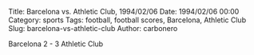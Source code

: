 Title: Barcelona vs. Athletic Club, 1994/02/06
Date: 1994/02/06 00:00
Category: sports
Tags: football, football scores, Barcelona, Athletic Club
Slug: barcelona-vs-athletic-club
Author: carbonero


Barcelona 2 - 3 Athletic Club
